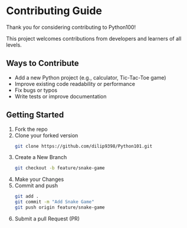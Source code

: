 # Contributing Guide

Thank you for considering contributing to Python100!

This project welcomes contributions from developers and learners of all levels.

## Ways to Contribute

- Add a new Python project (e.g., calculator, Tic-Tac-Toe game)
- Improve existing code readability or performance
- Fix bugs or typos
- Write tests or improve documentation

## Getting Started

1. Fork the repo
2. Clone your forked version
   ```bash
   git clone https://github.com/dilip9398/Python101.git
3. Create a New Branch
   ```bash
   git checkout -b feature/snake-game
4. Make your Changes
5. Commit and push
   ```bash
   git add .
   git commit -m "Add Snake Game"
   git push origin feature/snake-game

6. Submit a pull Request (PR)
   
